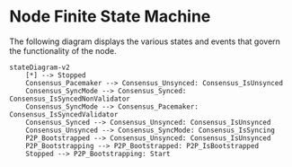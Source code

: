 # Node Finite State Machine

The following diagram displays the various states and events that govern the functionality of the node.

```mermaid
stateDiagram-v2
    [*] --> Stopped
    Consensus_Pacemaker --> Consensus_Unsynced: Consensus_IsUnsynced
    Consensus_SyncMode --> Consensus_Synced: Consensus_IsSyncedNonValidator
    Consensus_SyncMode --> Consensus_Pacemaker: Consensus_IsSyncedValidator
    Consensus_Synced --> Consensus_Unsynced: Consensus_IsUnsynced
    Consensus_Unsynced --> Consensus_SyncMode: Consensus_IsSyncing
    P2P_Bootstrapped --> Consensus_Unsynced: Consensus_IsUnsynced
    P2P_Bootstrapping --> P2P_Bootstrapped: P2P_IsBootstrapped
    Stopped --> P2P_Bootstrapping: Start
```
